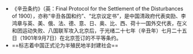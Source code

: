 - 《辛丑条约》（英：Final Protocol for the Settlement of the Disturbances of 1900），亦称“辛丑各国和约”、“北京议定书”，是中国清政府代表奕劻、李鸿章与英、美、俄、法、德、意、日、奥、比、西、荷十一国外交代表，在义和团运动失败、八国联军攻入北京后，于光绪二十七年（辛丑年）七月二十五日（1901年9月7日）在北京签订的不平等条约。
- ==标志着中国正式沦为半殖民地半封建社会==